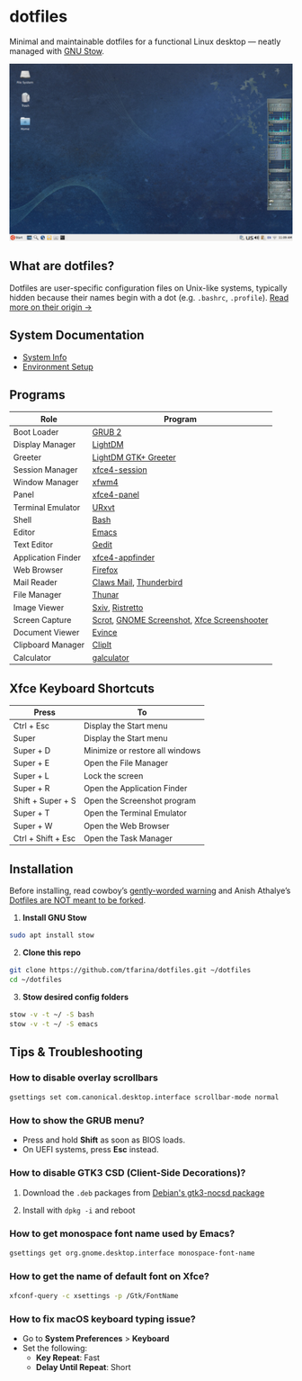 # dotfiles

Minimal and maintainable dotfiles for a functional Linux desktop — neatly
managed with [GNU Stow](https://www.gnu.org/software/stow/).

![Desktop Screenshot](screenshots/ubuntu_xfce_desktop_launcher_mail_client_2025-08-04_11-09-54.png)

## What are dotfiles?

Dotfiles are user-specific configuration files on Unix-like systems,
typically hidden because their names begin with a dot (e.g. `.bashrc`,
`.profile`).
[Read more on their origin →](./history_of_dotfiles.md)

## **System Documentation**
- [System Info](./system_info.md)
- [Environment Setup](./environment.md)

## Programs

| Role  | Program |
| ------------- | ------------- |
| Boot Loader | [GRUB 2](https://www.gnu.org/software/grub/index.html) |
| Display Manager | [LightDM](https://github.com/canonical/lightdm) |
| Greeter | [LightDM GTK+ Greeter](https://github.com/Xubuntu/lightdm-gtk-greeter) |
| Session Manager | [xfce4-session](https://docs.xfce.org/xfce/xfce4-session/start) |
| Window Manager | [xfwm4](https://docs.xfce.org/xfce/xfwm4/start) |
| Panel | [xfce4-panel](https://docs.xfce.org/xfce/xfce4-panel/start) |
| Terminal Emulator | [URxvt](http://software.schmorp.de/pkg/rxvt-unicode.html) |
| Shell | [Bash](https://www.gnu.org/software/bash/) |
| Editor | [Emacs](https://www.gnu.org/software/emacs/) |
| Text Editor | [Gedit](https://gitlab.gnome.org/World/gedit/gedit/-/tree/master) |
| Application Finder | [xfce4-appfinder](https://docs.xfce.org/xfce/xfce4-appfinder/start) |
| Web Browser | [Firefox](https://www.mozilla.org/en-US/firefox/new) |
| Mail Reader | [Claws Mail](https://www.claws-mail.org), [Thunderbird](https://www.thunderbird.net/en-US/) |
| File Manager | [Thunar](https://gitlab.xfce.org/xfce/thunar) |
| Image Viewer | [Sxiv](https://github.com/muennich/sxiv), [Ristretto](https://docs.xfce.org/apps/ristretto/start) |
| Screen Capture | [Scrot](https://github.com/dreamer/scrot), [GNOME Screenshot](https://gitlab.gnome.org/GNOME/gnome-screenshot), [Xfce Screenshooter](https://docs.xfce.org/apps/xfce4-screenshooter/start) |
| Document Viewer | [Evince](https://wiki.gnome.org/Apps/Evince) |
| Clipboard Manager | [ClipIt](https://github.com/CristianHenzel/ClipIt) |
| Calculator | [galculator](http://galculator.mnim.org/) |

## Xfce Keyboard Shortcuts

| Press         | To            |
| ------------- | ------------- |
| Ctrl + Esc  | Display the Start menu |
| Super | Display the Start menu |
| Super + D | Minimize or restore all windows |
| Super + E | Open the File Manager |
| Super + L | Lock the screen |
| Super + R | Open the Application Finder |
| Shift + Super + S | Open the Screenshot program |
| Super + T | Open the Terminal Emulator |
| Super + W | Open the Web Browser |
| Ctrl + Shift + Esc  | Open the Task Manager |

## Installation

Before installing, read cowboy’s [gently-worded warning](https://github.com/cowboy/dotfiles#heed-this-critically-important-warning-before-you-install) and Anish Athalye’s [Dotfiles are NOT meant to be forked](http://www.anishathalye.com/2014/08/03/managing-your-dotfiles/).

1. **Install GNU Stow**

```sh
sudo apt install stow
```

2. **Clone this repo**

```sh
git clone https://github.com/tfarina/dotfiles.git ~/dotfiles
cd ~/dotfiles
```

3. **Stow desired config folders**

```sh
stow -v -t ~/ -S bash
stow -v -t ~/ -S emacs
```

## Tips & Troubleshooting

### How to disable overlay scrollbars

```sh
gsettings set com.canonical.desktop.interface scrollbar-mode normal
```

### How to show the GRUB menu?

- Press and hold **Shift** as soon as BIOS loads.
- On UEFI systems, press **Esc** instead.

### How to disable GTK3 CSD (Client-Side Decorations)?

1. Download the `.deb` packages from [Debian's gtk3-nocsd package](https://packages.debian.org/trixie/all/gtk3-nocsd/download)

2. Install with `dpkg -i` and reboot

### How to get monospace font name used by Emacs?

```sh
gsettings get org.gnome.desktop.interface monospace-font-name
```

### How to get the name of default font on Xfce?

```sh
xfconf-query -c xsettings -p /Gtk/FontName
```

### How to fix macOS keyboard typing issue?

- Go to **System Preferences** > **Keyboard**
- Set the following:
  - **Key Repeat**: Fast
  - **Delay Until Repeat**: Short
